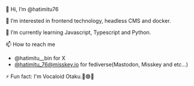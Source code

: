 👋 Hi, I’m @hatimitu76

👀 I’m interested in frontend technology, headless CMS and docker.

🌱 I’m currently learning Javascript, Typescript and Python.

<!-- - 💞️ I’m looking to collaborate on ... -->

📫 How to reach me

- @hatimitu__bin for X
- [@hatimitu_76@misskey.io]() for fediverse(Mastodon, Misskey and etc...)

<!-- - 😄 Pronouns: ... -->

⚡ Fun fact: I'm Vocaloid Otaku.🎤🟢🔴

<!---
hatimitu76/hatimitu76 is a ✨ special ✨ repository because its `README.md` (this file) appears on your GitHub profile.
You can click the Preview link to take a look at your changes.
--->
